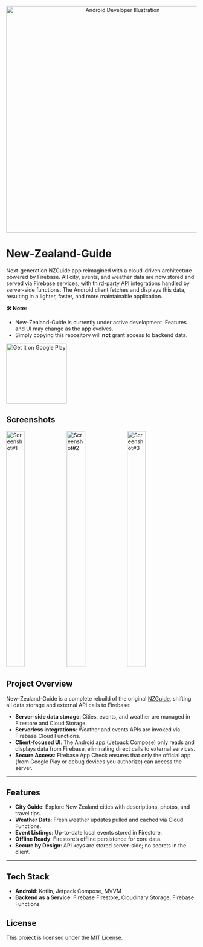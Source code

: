<p align="center">
  <img
    src="https://github.com/user-attachments/assets/2f08acf5-2049-4f86-8c17-edcb846598b1"
    alt="Android Developer Illustration"
    width="600"
    />
</p>

# New-Zealand-Guide

Next-generation NZGuide app reimagined with a cloud-driven architecture powered by Firebase. All city, events, and weather data are now stored and served via Firebase services, with third-party API integrations handled by server-side functions. The Android client fetches and displays this data, resulting in a lighter, faster, and more maintainable application.

**🛠️ Note:** 
* New-Zealand-Guide is currently under active development. Features and UI may change as the app evolves.
* Simply copying this repository will **not** grant access to backend data.

<a href="https://play.google.com/store/apps/details?id=denys.diomaxius.newzealandguide&hl=en">
  <img alt="Get it on Google Play" src="https://play.google.com/intl/en_us/badges/static/images/badges/en_badge_web_generic.png" width="160"/>
</a>

## Screenshots
<img width="31%" height="625" alt="Screenshot#1"  src="https://github.com/user-attachments/assets/56b29edd-775d-4943-ae71-6692ce7b7ee8" />
<img width="31%" height="625" alt="Screenshot#2" src="https://github.com/user-attachments/assets/f56714df-f6dc-4df0-9cca-006f5304fcf2" />
<img width="31%" height="625" alt="Screenshot#3" src="https://github.com/user-attachments/assets/933416b0-c5fd-4079-a6cd-c61032b3518a" />

## Project Overview

New-Zealand-Guide is a complete rebuild of the original [NZGuide](https://github.com/DoggyDoggyDoggy/NZGuide), shifting all data storage and external API calls to Firebase:

* **Server-side data storage**: Cities, events, and weather are managed in Firestore and Cloud Storage.
* **Serverless integrations**: Weather and events APIs are invoked via Firebase Cloud Functions.
* **Client-focused UI**: The Android app (Jetpack Compose) only reads and displays data from Firebase, eliminating direct calls to external services.
* **Secure Access**: Firebase App Check ensures that only the official app (from Google Play or debug devices you authorize) can access the server.

---

## Features

* **City Guide**: Explore New Zealand cities with descriptions, photos, and travel tips.
* **Weather Data**: Fresh weather updates pulled and cached via Cloud Functions.
* **Event Listings**: Up-to-date local events stored in Firestore.
* **Offline Ready**: Firestore’s offline persistence for core data.
* **Secure by Design**: API keys are stored server-side; no secrets in the client.

---

## Tech Stack

* **Android**: Kotlin, Jetpack Compose, MVVM
* **Backend as a Service**: Firebase Firestore, Сloudinary Storage, Firebase Functions

## License

This project is licensed under the [MIT License](./LICENSE).
